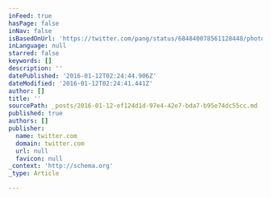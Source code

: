 ```yaml
---
inFeed: true
hasPage: false
inNav: false
isBasedOnUrl: 'https://twitter.com/pang/status/684840078561128448/photo/1'
inLanguage: null
starred: false
keywords: []
description: ''
datePublished: '2016-01-12T02:24:44.906Z'
dateModified: '2016-01-12T02:24:41.441Z'
author: []
title: ''
sourcePath: _posts/2016-01-12-ef124d1d-97e4-42e7-bda7-b95e74dc55cc.md
published: true
authors: []
publisher:
  name: twitter.com
  domain: twitter.com
  url: null
  favicon: null
_context: 'http://schema.org'
_type: Article

---
```

